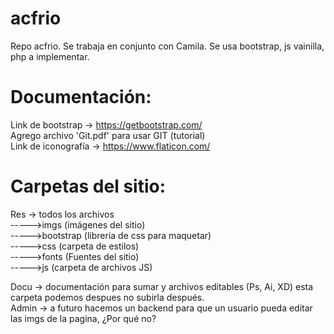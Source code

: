 # acfrio
Repo acfrio. Se trabaja en conjunto con Camila. 
Se usa bootstrap, js vainilla, php a implementar. 

# Documentación: 
Link de bootstrap -> https://getbootstrap.com/
<br/>
Agrego archivo 'Git.pdf' para usar GIT (tutorial)
<br/>
Link de iconografía -> https://www.flaticon.com/ <!--(todavia no encontré una libreria exacta para usar. Pero busco los iconos que más se parezcan.)-->

# Carpetas del sitio:
Res -> todos los archivos<br/>
----->imgs (imágenes del sitio)<br/>
----->bootstrap (libreria de css para maquetar)<br/>
----->css (carpeta de estilos)<br/>
----->fonts (Fuentes del sitio)<br/>
----->js (carpeta de archivos JS)<br/>

Docu -> documentación para sumar y archivos editables (Ps, Ai, XD) esta carpeta podemos despues no subirla después. <br/>
Admin -> a futuro hacemos un backend para que un usuario pueda editar las imgs de la pagina, ¿Por qué no? <br/>
